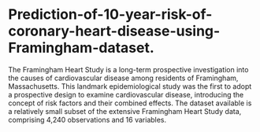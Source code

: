 # Prediction-of-10-year-risk-of-coronary-heart-disease-using-Framingham-dataset.

The Framingham Heart Study is a long-term prospective investigation into the causes of cardiovascular disease among residents of Framingham, Massachusetts. This landmark epidemiological study was the first to adopt a prospective design to examine cardiovascular disease, introducing the concept of risk factors and their combined effects. The dataset available is a relatively small subset of the extensive Framingham Heart Study data, comprising 4,240 observations and 16 variables.
